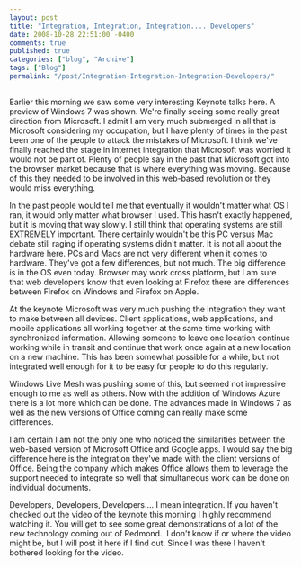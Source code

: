 ```yaml
---
layout: post
title: "Integration, Integration, Integration.... Developers"
date: 2008-10-28 22:51:00 -0400
comments: true
published: true
categories: ["blog", "Archive"]
tags: ["Blog"]
permalink: "/post/Integration-Integration-Integration-Developers/"
---
```

<!-- more -->



<p>Earlier this morning we saw some very interesting Keynote talks here. A preview of Windows 7 was shown. We're finally seeing some really great direction from Microsoft. I admit I am very much submerged in all that is Microsoft considering my occupation, but I have plenty of times in the past been one of the people to attack the mistakes of Microsoft. I think we've finally reached the stage in Internet integration that Microsoft was worried it would not be part of. Plenty of people say in the past that Microsoft got into the browser market because that is where everything was moving. Because of this they needed to be involved in this web-based revolution or they would miss everything.</p>
<p>In the past people would tell me that eventually it wouldn't matter what OS I ran, it would only matter what browser I used. This hasn't exactly happened, but it is moving that way slowly. I still think that operating systems are still EXTREMELY important. There certainly wouldn't be this PC versus Mac debate still raging if operating systems didn't matter. It is not all about the hardware here. PCs and Macs are not very different when it comes to hardware. They've got a few differences, but not much. The big difference is in the OS even today. Browser may work cross platform, but I am sure that web developers know that even looking at Firefox there are differences between Firefox on Windows and Firefox on Apple.</p>
<p>At the keynote Microsoft was very much pushing the integration they want to make between all devices. Client applications, web applications, and mobile applications all working together at the same time working with synchronized information. Allowing someone to leave one location continue working while in transit and continue that work once again at a new location on a new machine. This has been somewhat possible for a while, but not integrated well enough for it to be easy for people to do this regularly.</p>
<p>Windows Live Mesh was pushing some of this, but seemed not impressive enough to me as well as others. Now with the addition of Windows Azure there is a lot more which can be done. The advances made in Windows 7 as well as the new versions of Office coming can really make some differences.</p>
<p>I am certain I am not the only one who noticed the similarities between the web-based version of Microsoft Office and Google apps. I would say the big difference here is the integration they've made with the client versions of Office. Being the company which makes Office allows them to leverage the support needed to integrate so well that simultaneous work can be done on individual documents.</p>
<p>Developers, Developers, Developers.... I mean integration. If you haven't checked out the video of the keynote this morning I highly recommend watching it. You will get to see some great demonstrations of a lot of the new technology coming out of Redmond.&nbsp; I don't know if or where the video might be, but I will post it here if I find out. Since I was there I haven't bothered looking for the video.</p>
